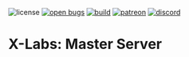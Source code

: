 ![license](https://img.shields.io/github/license/XLabsProject/master.svg)
[![open bugs](https://img.shields.io/github/issues/XLabsProject/master/bug?label=bugs)](https://github.com/XLabsProject/master/issues?q=is%3Aissue+is%3Aopen+label%3Abug)
[![build](https://github.com/XLabsProject/master/workflows/Build/badge.svg)](https://github.com/XLabsProject/master/actions)
[![patreon](https://img.shields.io/badge/patreon-support-blue.svg?logo=patreon)](https://www.patreon.com/xlabsproject)
[![discord](https://img.shields.io/endpoint?url=https://momo5502.com/iw4x/members-badge.php)](https://discord.gg/sKeVmR3)


# X-Labs: Master Server
